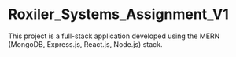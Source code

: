 # Roxiler_Systems_Assignment_V1
This project is a full-stack application developed using the MERN (MongoDB, Express.js, React.js, Node.js) stack.
